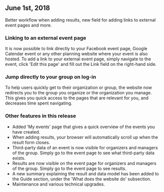 ## June 1st, 2018

Better workflow when adding results, new field for adding links to external event pages and more.

### Linking to an external event page

It is now possible to link directly to your Facebook event page, Google
Calendar event or any other planning website where your event is also hosted.
To add a link to your external event page, simply navigate to the event, click
'Edit this page' and fill out the Link field on the right-hand side.

### Jump directly to your group on log-in

To help users quickly get to their organization or group, the website now
redirects you to the group you organize or the organization you manage. This
gives you quick access to the pages that are relevant for you, and decreases
time spent navigating.
 
### Other features in this release

- Added 'My events' page that gives a quick overview of the events you have created.
- When adding results, your browser will automatically scroll up when the result form closes.
- Third-party data of an event is now visible for organizers and managers of the group. Simply go to the event page to see what third-party data exists.
- Results are now visible on the event page for organizers and managers of the group. Simply go to the event page to see results.
- A new summary explaining the result and data model has been added to the Guide section, under the 'What does the website do' subsection.
- Maintenance and various technical upgrades.
